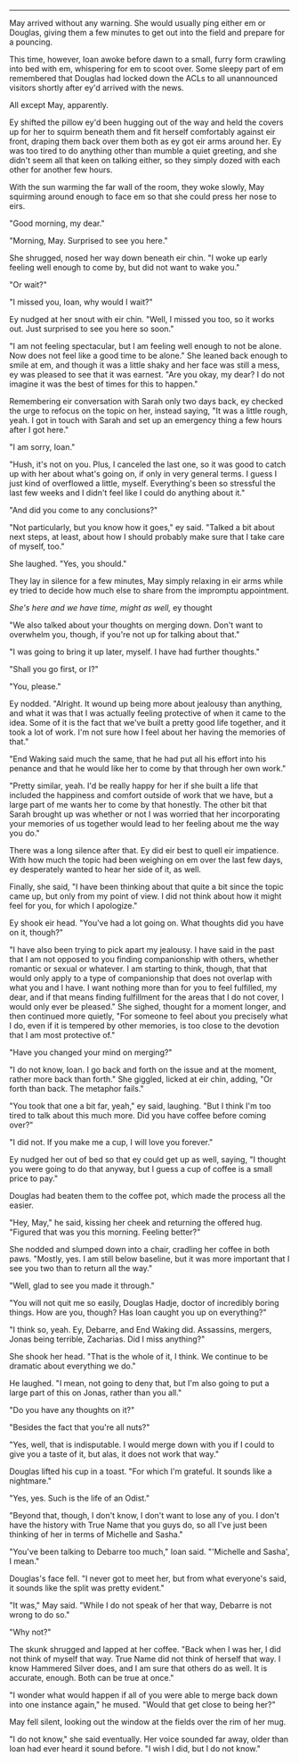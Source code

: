 -----

May arrived without any warning. She would usually ping either em or Douglas, giving them a few minutes to get out into the field and prepare for a pouncing.

This time, however, Ioan awoke before dawn to a small, furry form crawling into bed with em, whispering for em to scoot over. Some sleepy part of em remembered that Douglas had locked down the ACLs to all unannounced visitors shortly after ey'd arrived with the news.

All except May, apparently.

Ey shifted the pillow ey'd been hugging out of the way and held the covers up for her to squirm beneath them and fit herself comfortably against eir front, draping them back over them both as ey got eir arms around her. Ey was too tired to do anything other than mumble a quiet greeting, and she didn't seem all that keen on talking either, so they simply dozed with each other for another few hours.

With the sun warming the far wall of the room, they woke slowly, May squirming around enough to face em so that she could press her nose to eirs.

"Good morning, my dear."

"Morning, May. Surprised to see you here."

She shrugged, nosed her way down beneath eir chin. "I woke up early feeling well enough to come by, but did not want to wake you."

"Or wait?"

"I missed you, Ioan, why would I wait?"

Ey nudged at her snout with eir chin. "Well, I missed you too, so it works out. Just surprised to see you here so soon."

"I am not feeling spectacular, but I am feeling well enough to not be alone. Now does not feel like a good time to be alone." She leaned back enough to smile at em, and though it was a little shaky and her face was still a mess, ey was pleased to see that it was earnest. "Are you okay, my dear? I do not imagine it was the best of times for this to happen."

Remembering eir conversation with Sarah only two days back, ey checked the urge to refocus on the topic on her, instead saying, "It was a little rough, yeah. I got in touch with Sarah and set up an emergency thing a few hours after I got here."

"I am sorry, Ioan."

"Hush, it's not on you. Plus, I canceled the last one, so it was good to catch up with her about what's going on, if only in very general terms. I guess I just kind of overflowed a little, myself. Everything's been so stressful the last few weeks and I didn't feel like I could do anything about it."

"And did you come to any conclusions?"

"Not particularly, but you know how it goes," ey said. "Talked a bit about next steps, at least, about how I should probably make sure that I take care of myself, too."

She laughed. "Yes, you should."

They lay in silence for a few minutes, May simply relaxing in eir arms while ey tried to decide how much else to share from the impromptu appointment. 

*She's here and we have time, might as well,* ey thought

"We also talked about your thoughts on merging down. Don't want to overwhelm you, though, if you're not up for talking about that."

"I was going to bring it up later, myself. I have had further thoughts."

"Shall you go first, or I?"

"You, please."

Ey nodded. "Alright. It wound up being more about jealousy than anything, and what it was that I was actually feeling protective of when it came to the idea. Some of it is the fact that we've built a pretty good life together, and it took a lot of work. I'm not sure how I feel about her having the memories of that."

"End Waking said much the same, that he had put all his effort into his penance and that he would like her to come by that through her own work."

"Pretty similar, yeah. I'd be really happy for her if she built a life that included the happiness and comfort outside of work that we have, but a large part of me wants her to come by that honestly. The other bit that Sarah brought up was whether or not I was worried that her incorporating your memories of us together would lead to her feeling about me the way you do."

There was a long silence after that. Ey did eir best to quell eir impatience. With how much the topic had been weighing on em over the last few days, ey desperately wanted to hear her side of it, as well.

Finally, she said, "I have been thinking about that quite a bit since the topic came up, but only from my point of view. I did not think about how it might feel for you, for which I apologize."

Ey shook eir head. "You've had a lot going on. What thoughts did you have on it, though?"

"I have also been trying to pick apart my jealousy. I have said in the past that I am not opposed to you finding companionship with others, whether romantic or sexual or whatever. I am starting to think, though, that that would only apply to a type of companionship that does not overlap with what you and I have. I want nothing more than for you to feel fulfilled, my dear, and if that means finding fulfillment for the areas that I do not cover, I would only ever be pleased." She sighed, thought for a moment longer, and then continued more quietly, "For someone to feel about you precisely what I do, even if it is tempered by other memories, is too close to the devotion that I am most protective of."

"Have you changed your mind on merging?"

"I do not know, Ioan. I go back and forth on the issue and at the moment, rather more back than forth." She giggled, licked at eir chin, adding, "Or forth than back. The metaphor fails."

"You took that one a bit far, yeah," ey said, laughing. "But I think I'm too tired to talk about this much more. Did you have coffee before coming over?"

"I did not. If you make me a cup, I will love you forever."

Ey nudged her out of bed so that ey could get up as well, saying, "I thought you were going to do that anyway, but I guess a cup of coffee is a small price to pay."

Douglas had beaten them to the coffee pot, which made the process all the easier.

"Hey, May," he said, kissing her cheek and returning the offered hug. "Figured that was you this morning. Feeling better?"

She nodded and slumped down into a chair, cradling her coffee in both paws. "Mostly, yes. I am still below baseline, but it was more important that I see you two than to return all the way."

"Well, glad to see you made it through."

"You will not quit me so easily, Douglas Hadje, doctor of incredibly boring things. How are you, though? Has Ioan caught you up on everything?"

"I think so, yeah. Ey, Debarre, and End Waking did. Assassins, mergers, Jonas being terrible, Zacharias. Did I miss anything?"

She shook her head. "That is the whole of it, I think. We continue to be dramatic about everything we do."

He laughed. "I mean, not going to deny that, but I'm also going to put a large part of this on Jonas, rather than you all."

"Do you have any thoughts on it?"

"Besides the fact that you're all nuts?"

"Yes, well, that is indisputable. I would merge down with you if I could to give you a taste of it, but alas, it does not work that way."

Douglas lifted his cup in a toast. "For which I'm grateful. It sounds like a nightmare."

"Yes, yes. Such is the life of an Odist."

"Beyond that, though, I don't know, I don't want to lose any of you. I don't have the history with True Name that you guys do, so all I've just been thinking of her in terms of Michelle and Sasha."

"You've been talking to Debarre too much," Ioan said. "'Michelle and Sasha', I mean."

Douglas's face fell. "I never got to meet her, but from what everyone's said, it sounds like the split was pretty evident."

"It was," May said. "While I do not speak of her that way, Debarre is not wrong to do so."

"Why not?"

The skunk shrugged and lapped at her coffee. "Back when I was her, I did not think of myself that way. True Name did not think of herself that way. I know Hammered Silver does, and I am sure that others do as well. It is accurate, enough. Both can be true at once."

"I wonder what would happen if all of you were able to merge back down into one instance again," he mused. "Would that get close to being her?"

May fell silent, looking out the window at the fields over the rim of her mug.

"I do not know," she said eventually. Her voice sounded far away, older than Ioan had ever heard it sound before. "I wish I did, but I do not know."
